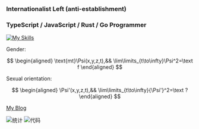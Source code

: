 ### Internationalist Left (anti-establishment)

### TypeScript / JavaScript / Rust / Go Programmer

[![My Skills](https://skillicons.dev/icons?i=js,html,css,ts,react,vue,vite,rust,go,vscode,express,fediverse,materialui,fortran,arduino,cloudflare,docker,electron,emotion,git,heroku,linux,latex,md,mongodb,mysql,nodejs,nginx,ps,pr,postgres,raspberrypi,redis,redux,regex,sqlite,tailwind,webpack,windicss,wordpress,workers,bash)](https://skillicons.dev)

Gender:

$$
\begin{aligned}
\text{mt}\Psi(x,y,z,t),&&
\lim\limits_{t\to\infty}\Psi^2=\text f
\end{aligned}
$$

Sexual orientation:

$$
\begin{aligned}
\Psi'(x,y,z,t),&&
\lim\limits_{t\to\infty}{\Psi'}^2=\text ?
\end{aligned}
$$

[My Blog](https://stblog.penclub.club)

![统计](https://github-readme-stats.vercel.app/api?username=lixiang810&show_icons=true)
![代码](https://github-readme-stats.vercel.app/api/top-langs?username=lixiang810&show_icons=true)
